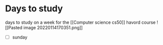 # Days to study
days to study on a week  for the [[Computer science cs50]] havord course
![[Pasted image 20220114170351.png]]
- [ ] sunday